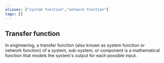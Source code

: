 ```yaml
---
aliases: ["system function","network function"]
tags: []
---
```


## Transfer function

In engineering, a transfer function (also known as system function or network function) of a system, sub-system, or component is a mathematical function that models the system's output for each possible input.